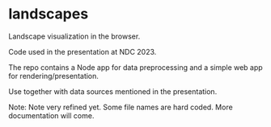 # landscapes
Landscape visualization in the browser.

Code used in the presentation at NDC 2023.

The repo contains a Node app for data preprocessing and a simple web app for rendering/presentation.

Use together with data sources mentioned in the presentation. 

Note: Note very refined yet. Some file names are hard coded. More documentation will come.
